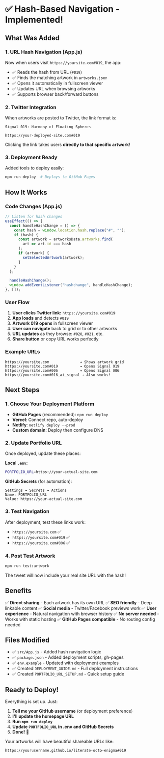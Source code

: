 # ✅ Hash-Based Navigation - Implemented!

## What Was Added

### 1. **URL Hash Navigation** (App.js)

Now when users visit `https://yoursite.com#019`, the app:
- ✅ Reads the hash from URL (`#019`)
- ✅ Finds the matching artwork in `artworks.json`
- ✅ Opens it automatically in fullscreen viewer
- ✅ Updates URL when browsing artworks
- ✅ Supports browser back/forward buttons

### 2. **Twitter Integration**

When artworks are posted to Twitter, the link format is:
```
Signal 019: Harmony of Floating Spheres

https://your-deployed-site.com#019
```

Clicking the link takes users **directly to that specific artwork**!

### 3. **Deployment Ready**

Added tools to deploy easily:
```bash
npm run deploy  # Deploys to GitHub Pages
```

## How It Works

### Code Changes (App.js)

```javascript
// Listen for hash changes
useEffect(() => {
  const handleHashChange = () => {
    const hash = window.location.hash.replace("#", "");
    if (hash) {
      const artwork = artworksData.artworks.find(
        art => art.id === hash
      );
      if (artwork) {
        setSelectedArtwork(artwork);
      }
    }
  };
  
  handleHashChange();
  window.addEventListener("hashchange", handleHashChange);
}, []);
```

### User Flow

1. **User clicks Twitter link:** `https://yoursite.com#019`
2. **App loads** and detects `#019`
3. **Artwork 019 opens** in fullscreen viewer
4. **User can navigate** back to grid or to other artworks
5. **URL updates** as they browse: `#020`, `#021`, etc.
6. **Share button** or copy URL works perfectly

### Example URLs

```
https://yoursite.com              → Shows artwork grid
https://yoursite.com#019          → Opens Signal 019
https://yoursite.com#006          → Opens Signal 006
https://yoursite.com#016_ai_signal → Also works!
```

## Next Steps

### 1. Choose Your Deployment Platform

- **GitHub Pages** (recommended): `npm run deploy`
- **Vercel**: Connect repo, auto-deploy
- **Netlify**: `netlify deploy --prod`
- **Custom domain**: Deploy then configure DNS

### 2. Update Portfolio URL

Once deployed, update these places:

**Local `.env`:**
```bash
PORTFOLIO_URL=https://your-actual-site.com
```

**GitHub Secrets** (for automation):
```
Settings → Secrets → Actions
Name: PORTFOLIO_URL
Value: https://your-actual-site.com
```

### 3. Test Navigation

After deployment, test these links work:
- `https://yoursite.com` ✅
- `https://yoursite.com#019` ✅
- `https://yoursite.com#006` ✅

### 4. Post Test Artwork

```bash
npm run test:artwork
```

The tweet will now include your real site URL with the hash!

## Benefits

✅ **Direct sharing** - Each artwork has its own URL
✅ **SEO friendly** - Deep linkable content
✅ **Social media** - Twitter/Facebook previews work
✅ **User experience** - Natural navigation with browser history
✅ **No server needed** - Works with static hosting
✅ **GitHub Pages compatible** - No routing config needed

## Files Modified

- ✅ `src/App.js` - Added hash navigation logic
- ✅ `package.json` - Added deployment scripts, gh-pages
- ✅ `env.example` - Updated with deployment examples
- ✅ Created `DEPLOYMENT_GUIDE.md` - Full deployment instructions
- ✅ Created `PORTFOLIO_URL_SETUP.md` - Quick setup guide

## Ready to Deploy!

Everything is set up. Just:

1. **Tell me your GitHub username** (or deployment preference)
2. **I'll update the homepage URL**
3. **Run `npm run deploy`**
4. **Update `PORTFOLIO_URL` in .env and GitHub Secrets**
5. **Done!** 🚀

Your artworks will have beautiful shareable URLs like:
```
https://yourusername.github.io/literate-octo-enigma#019
```

